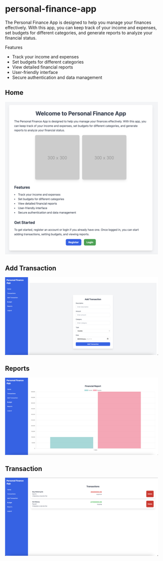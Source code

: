 # personal-finance-app

The Personal Finance App is designed to help you manage your finances effectively. With this app, you can keep track of your income and expenses, set budgets for different categories, and generate reports to analyze your financial status.

Features
 - Track your income and expenses
 - Set budgets for different categories
 - View detailed financial reports
 - User-friendly interface
 - Secure authentication and data management

## Home
![Home view](/assets/home.png "home_view")

## Add Transaction
![Add view](/assets/add.png "add_view")

## Reports
![reports view](/assets/reports.png "reports")

## Transaction
![Transaction view](/assets/transaction.png "transaction")